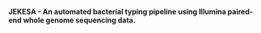 **JEKESA - An automated bacterial typing pipeline using Illumina paired-end whole genome sequencing data.**

